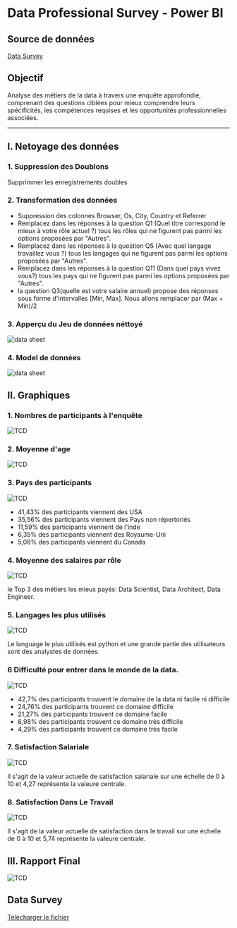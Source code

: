 # Data Professional Survey - Power BI

## Source de données
[Data Survey](data_survey.xlsx)


## Objectif
Analyse des métiers de la data à travers une enquête approfondie, comprenant des questions ciblées pour mieux comprendre leurs spécificités, les compétences requises et les opportunités professionnelles associées. 

---
## I.  Netoyage des données 

### 1. Suppression des Doublons
Supprimmer les enregistrements doubles
### 2. Transformation des données
 - Suppression des colonnes Browser, Os, City, Country et Referrer
 - Remplacez dans les réponses à la question Q1 (Quel titre correspond le mieux à votre rôle actuel ?) tous les rôles qui ne figurent pas parmi les options proposées par "Autres".
 - Remplacez dans les réponses à la question Q5 (Avec quel langage travaillez vous ?) tous les langages qui ne figurent pas parmi les options proposées par "Autres".
  - Remplacez dans les réponses à la question Q11 (Dans quel pays vivez vous?) tous les pays qui ne figurent pas parmi les options proposées par "Autres".
 - la question Q3(quelle est votre salaire annuel) propose des réponses sous forme d'intervalles [Min, Max]. Nous allons remplacer par (Max + Min)/2

 ### 3. Apperçu du Jeu de données néttoyé

![data sheet](data_survey.png) 
### 4. Model de données

![data sheet](data_survey_model.png)

 ## II. Graphiques 

 ### 1. Nombres de participants à l'enquête
![TCD](survey_takers.png)

 ### 2. Moyenne d'age 
![TCD](average_age_of_survey_takers.png)

 ### 3. Pays des participants
![TCD](country_of_survey_takers.png)

- 41,43% des participants viennent des USA
- 35,56% des participants viennent des Pays non répertoriés
- 11,59% des participants viennent de l'inde
- 6,35% des participants viennent des Royaume-Uni
- 5,08% des participants viennent du Canada

 ### 4. Moyenne des salaires par rôle
![TCD](average_salary_by_job_title.png)

le Top 3 des métiers les mieux payés: Data Scientist, Data Architect, Data Engineer.

 ### 5. Langages les plus utilisés
![TCD](favorite_programming_language.png)

Le language le plus utilisés est python et une grande partie des utilisateurs sont des analystes de données

 ### 6 Difficulté pour entrer dans le monde de la data. 
![TCD](difficulty_to_brake_into_data.png)

- 42,7% des participants  trouvent le domaine de la data ni facile ni difficile
- 24,76% des participants trouvent ce domaine difficile
- 21,27% des participants trouvent ce domaine facile
- 6,98% des participants trouvent ce domaine très difficile
- 4,29% des participants trouvent ce domaine très facile

 ### 7. Satisfaction Salariale
![TCD](hapiness_salary.png)

Il s'agit de la valeur actuelle de satisfaction salariale sur une échelle de 0 à 10 et 4,27 représente la valeure centrale.

 ### 8. Satisfaction Dans Le Travail
![TCD](hapiness_work.png)

Il s'agit de la valeur actuelle de satisfaction dans le travail sur une échelle de 0 à 10 et 5,74 représente la valeure centrale.


 ## III. Rapport Final

 ![TCD](Repport.png)


 
  ## Data Survey
  [Télécharger le fichier](Data_Professional_Survey_Breakdown.pbix)